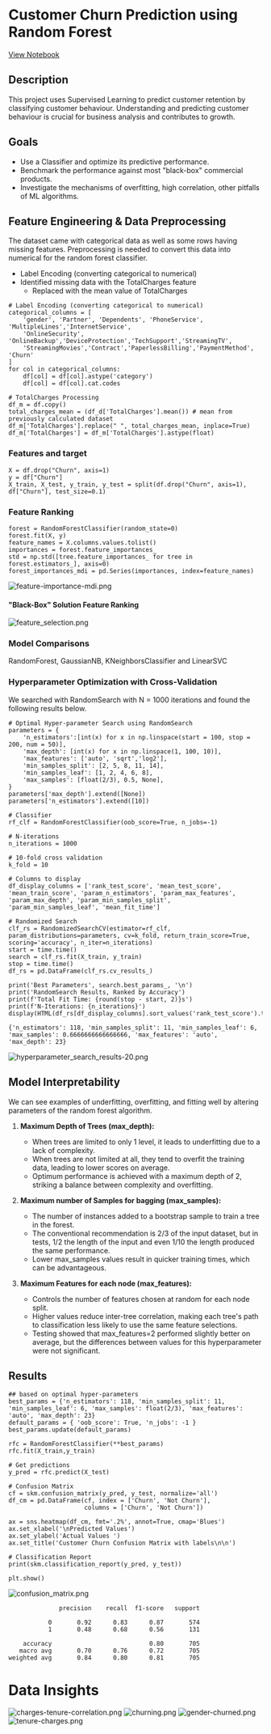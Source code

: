 # Customer Churn Prediction using Random Forest
[View Notebook](https://github.com/Dada-Tech/customer-churn-random-forest/blob/main/random-forest-classifier.ipynb)

## Description
This project uses Supervised Learning to predict customer retention by classifying customer behaviour.
Understanding and predicting customer behaviour is crucial for business analysis and contributes to growth.

## Goals
* Use a Classifier and optimize its predictive performance.
* Benchmark the performance against most "black-box" commercial products.
* Investigate the mechanisms of overfitting, high correlation, other pitfalls of ML algorithms.

## Feature Engineering & Data Preprocessing
The dataset came with categorical data as well as some rows having missing features. Preprocessing is needed to convert this data into numerical for the random forest classifier.

* Label Encoding (converting categorical to numerical)
* Identified missing data with the TotalCharges feature
  * Replaced with the mean value of TotalCharges
```
# Label Encoding (converting categorical to numerical)
categorical_columns = [
    'gender', 'Partner', 'Dependents', 'PhoneService', 'MultipleLines','InternetService',
    'OnlineSecurity', 'OnlineBackup','DeviceProtection','TechSupport','StreamingTV',
    'StreamingMovies','Contract','PaperlessBilling','PaymentMethod', 'Churn'
]
for col in categorical_columns:
    df[col] = df[col].astype('category')
    df[col] = df[col].cat.codes

# TotalCharges Processing
df_m = df.copy()
total_charges_mean = (df_d['TotalCharges'].mean()) # mean from previously calculated dataset
df_m['TotalCharges'].replace(" ", total_charges_mean, inplace=True)
df_m['TotalCharges'] = df_m['TotalCharges'].astype(float)
```

### Features and target
```
X = df.drop("Churn", axis=1)
y = df["Churn"]
X_train, X_test, y_train, y_test = split(df.drop("Churn", axis=1),  df["Churn"], test_size=0.1)
```

### Feature Ranking
```
forest = RandomForestClassifier(random_state=0)
forest.fit(X, y)
feature_names = X.columns.values.tolist()
importances = forest.feature_importances_
std = np.std([tree.feature_importances_ for tree in forest.estimators_], axis=0)
forest_importances_mdi = pd.Series(importances, index=feature_names)
```
![feature-importance-mdi.png](resources/feature-importance-mdi.png)

#### "Black-Box" Solution Feature Ranking
![feature_selection.png](resources/feature-importance.png)

### Model Comparisons
RandomForest, GaussianNB, KNeighborsClassifier and LinearSVC

### Hyperparameter Optimization with Cross-Validation
We searched with RandomSearch with N = 1000 iterations and found the following results below.

```
# Optimal Hyper-parameter Search using RandomSearch
parameters = {
    'n_estimators':[int(x) for x in np.linspace(start = 100, stop = 200, num = 50)],
    'max_depth': [int(x) for x in np.linspace(1, 100, 10)],
    'max_features': ['auto', 'sqrt','log2'],
    'min_samples_split': [2, 5, 8, 11, 14],
    'min_samples_leaf': [1, 2, 4, 6, 8],
    'max_samples': [float(2/3), 0.5, None],
}
parameters['max_depth'].extend([None])
parameters['n_estimators'].extend([10])

# Classifier
rf_clf = RandomForestClassifier(oob_score=True, n_jobs=-1)

# N-iterations
n_iterations = 1000

# 10-fold cross validation
k_fold = 10

# Columns to display
df_display_columns = ['rank_test_score', 'mean_test_score', 'mean_train_score', 'param_n_estimators', 'param_max_features', 'param_max_depth', 'param_min_samples_split', 'param_min_samples_leaf', 'mean_fit_time']

# Randomized Search
clf_rs = RandomizedSearchCV(estimator=rf_clf, param_distributions=parameters, cv=k_fold, return_train_score=True, scoring='accuracy', n_iter=n_iterations)
start = time.time()
search = clf_rs.fit(X_train, y_train)
stop = time.time()
df_rs = pd.DataFrame(clf_rs.cv_results_)

print('Best Parameters', search.best_params_, '\n')
print('RandomSearch Results, Ranked by Accuracy')
print(f'Total Fit Time: {round(stop - start, 2)}s')
print(f'N-Iterations: {n_iterations}')
display(HTML(df_rs[df_display_columns].sort_values('rank_test_score').to_html()))
```
```
{'n_estimators': 118, 'min_samples_split': 11, 'min_samples_leaf': 6, 'max_samples': 0.6666666666666666, 'max_features': 'auto', 'max_depth': 23}
```
![hyperparameter_search_results-20.png](resources/hyperparameter_search_results-20.png)

## Model Interpretability
We can see examples of underfitting, overfitting, and fitting well by altering parameters of the random forest algorithm.

1. **Maximum Depth of Trees (max_depth):**
    - When trees are limited to only 1 level, it leads to underfitting due to a lack of complexity.
    - When trees are not limited at all, they tend to overfit the training data, leading to lower scores on average.
    - Optimum performance is achieved with a maximum depth of 2, striking a balance between complexity and overfitting.

2. **Maximum number of Samples for bagging (max_samples):**
    - The number of instances added to a bootstrap sample to train a tree in the forest.
    - The conventional recommendation is 2/3 of the input dataset, but in tests, 1/2 the length of the input and even 1/10 the length produced the same performance.
    - Lower max_samples values result in quicker training times, which can be advantageous.

3. **Maximum Features for each node (max_features):**
    - Controls the number of features chosen at random for each node split.
    - Higher values reduce inter-tree correlation, making each tree's path to classification less likely to use the same feature selections.
    - Testing showed that max_features=2 performed slightly better on average, but the differences between values for this hyperparameter were not significant.

## Results
```
## based on optimal hyper-parameters
best_params = {'n_estimators': 118, 'min_samples_split': 11, 'min_samples_leaf': 6, 'max_samples': float(2/3), 'max_features': 'auto', 'max_depth': 23}
default_params = { 'oob_score': True, 'n_jobs': -1 }
best_params.update(default_params)

rfc = RandomForestClassifier(**best_params)
rfc.fit(X_train,y_train)

# Get predictions
y_pred = rfc.predict(X_test)

# Confusion Matrix
cf = skm.confusion_matrix(y_pred, y_test, normalize='all')
df_cm = pd.DataFrame(cf, index = ['Churn', 'Not Churn'],
                     columns = ['Churn', 'Not Churn'])

ax = sns.heatmap(df_cm, fmt='.2%', annot=True, cmap='Blues')
ax.set_xlabel('\nPredicted Values')
ax.set_ylabel('Actual Values ')
ax.set_title('Customer Churn Confusion Matrix with labels\n\n')

# Classification Report
print(skm.classification_report(y_pred, y_test))

plt.show()
```
![confusion_matrix.png](resources/confusion_matrix.png)

```
              precision    recall  f1-score   support

           0       0.92      0.83      0.87       574
           1       0.48      0.68      0.56       131

    accuracy                           0.80       705
   macro avg       0.70      0.76      0.72       705
weighted avg       0.84      0.80      0.81       705
```

# Data Insights
![charges-tenure-correlation.png](data-insights/charges-tenure-correlation.png)
![churning.png](data-insights/churning.png)
![gender-churned.png](data-insights/gender-churned.png)
![tenure-charges.png](data-insights/tenure-charges.png)